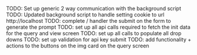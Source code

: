 TODO: Set up generic 2 way communication with the background script
TODO: Updated background script to handle setting cookie to url http://localhost
TODO: complete / handler the submit on the form to generate the prompt
TODO: set up all api calls required to fetch the init data for the query and view screen
TODO: set up all calls to populate all drop downs
TODO: set up validation for api key submit
TODO: add functionality + actions to the buttons on the img card on the query screen
